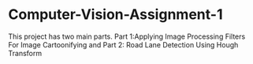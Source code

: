 # Computer-Vision-Assignment-1
This project has two main parts. Part 1:Applying Image Processing Filters For Image Cartoonifying and Part 2: Road Lane Detection Using Hough Transform
